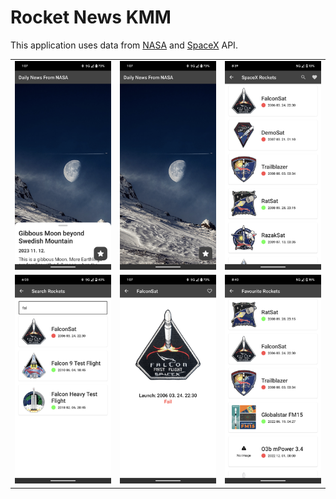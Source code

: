 # Rocket News KMM

This application uses data from [NASA] and [SpaceX] API.

<table>
  <tr>
    <td><img src="./News.png" alt="News"></td>
    <td><img src="./Photo.png" alt="Photo"></td>
    <td><img src="./Rockets.png" alt="Rockets"></td>
  </tr>
  <tr>
    <td><img src="./Search.png" alt="Search"></td>
    <td><img src="./Detail.png" alt="Detail"></td>
    <td><img src="./Favourite.png" alt="Favourite"></td>
  </tr>
</table>

[NASA]: https://api.nasa.gov/planetary/apod?api_key=DEMO_KEY
[SpaceX]: https://api.spacexdata.com/v5/launches/